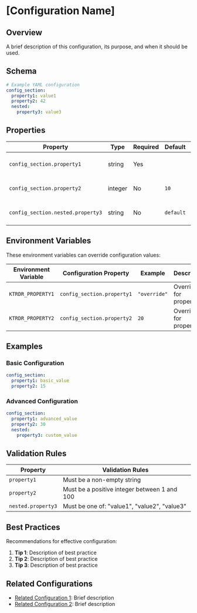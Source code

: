 # [Configuration Name]

## Overview

A brief description of this configuration, its purpose, and when it should be used.

## Schema

```yaml
# Example YAML configuration
config_section:
  property1: value1
  property2: 42
  nested:
    property3: value3
```

## Properties

| Property | Type | Required | Default | Description |
|----------|------|----------|---------|-------------|
| `config_section.property1` | string | Yes | | Description of property1 |
| `config_section.property2` | integer | No | `10` | Description of property2 |
| `config_section.nested.property3` | string | No | `default` | Description of nested property3 |

## Environment Variables

These environment variables can override configuration values:

| Environment Variable | Configuration Property | Example | Description |
|----------------------|------------------------|---------|-------------|
| `KTRDR_PROPERTY1` | `config_section.property1` | `"override"` | Override for property1 |
| `KTRDR_PROPERTY2` | `config_section.property2` | `20` | Override for property2 |

## Examples

### Basic Configuration

```yaml
config_section:
  property1: basic_value
  property2: 15
```

### Advanced Configuration

```yaml
config_section:
  property1: advanced_value
  property2: 30
  nested:
    property3: custom_value
```

## Validation Rules

| Property | Validation Rules |
|----------|------------------|
| `property1` | Must be a non-empty string |
| `property2` | Must be a positive integer between 1 and 100 |
| `nested.property3` | Must be one of: "value1", "value2", "value3" |

## Best Practices

Recommendations for effective configuration:

1. **Tip 1**: Description of best practice
2. **Tip 2**: Description of best practice
3. **Tip 3**: Description of best practice

## Related Configurations

- [Related Configuration 1](link-to-related-config1.md): Brief description
- [Related Configuration 2](link-to-related-config2.md): Brief description